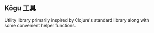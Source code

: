## Kōgu 工具

Utility library primarily inspired by Clojure's standard library along with some convenient helper functions.